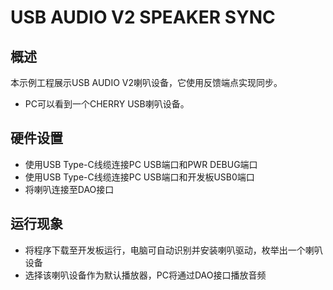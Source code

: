 # USB AUDIO V2 SPEAKER SYNC

## 概述

本示例工程展示USB AUDIO V2喇叭设备，它使用反馈端点实现同步。

- PC可以看到一个CHERRY USB喇叭设备。

## 硬件设置

- 使用USB Type-C线缆连接PC USB端口和PWR DEBUG端口
- 使用USB Type-C线缆连接PC USB端口和开发板USB0端口
- 将喇叭连接至DAO接口

## 运行现象

- 将程序下载至开发板运行，电脑可自动识别并安装喇叭驱动，枚举出一个喇叭设备
- 选择该喇叭设备作为默认播放器，PC将通过DAO接口播放音频

